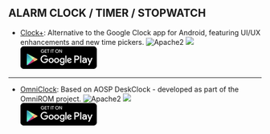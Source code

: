 <!--
    Copyright (C)  2016 PRIMOKORN.
    Permission is granted to copy, distribute and/or modify this document
    under the terms of the GNU Free Documentation License, Version 1.3
    or any later version published by the Free Software Foundation;
    with no Invariant Sections, no Front-Cover Texts, and no Back-Cover Texts.
    A copy of the license is included in the section entitled "GNU
    Free Documentation License".
-->
## ALARM CLOCK / TIMER / STOPWATCH

* [Clock+](https://play.google.com/store/apps/details?id=com.philliphsu.clock2): Alternative to the Google Clock app for Android, featuring UI/UX enhancements and new time pickers.
![Apache2](https://img.shields.io/badge/License-Apache%202.0-yellowgreen.svg?style=flat-square)
[![](https://img.shields.io/badge/Source-Github-lightgrey.svg?style=flat-square)](http://v.ht/HXbd)  
[![](Pictures/Google_Play.png)](https://play.google.com/store/apps/details?id=com.philliphsu.clock2)

***

* [OmniClock](http://v.ht/cybP): Based on AOSP DeskClock - developed as part of the OmniROM project.
![Apache2](https://img.shields.io/badge/License-Apache%202.0-yellowgreen.svg?style=flat-square)
[![](https://img.shields.io/badge/Source-Github-lightgrey.svg?style=flat-square)](https://github.com/maxwen/android_packages_apps_OmniClock)  
[![](Pictures/Google_Play.png)](https://play.google.com/store/apps/details?id=com.maxwen.deskclock)